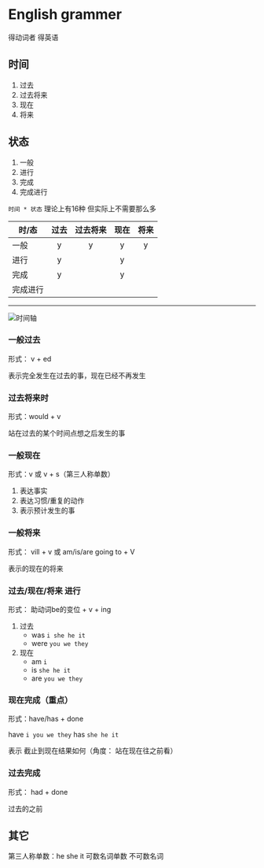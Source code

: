 # English grammer

得动词者 得英语

## 时间

1. 过去
2. 过去将来
3. 现在
4. 将来

## 状态

1. 一般
2. 进行
3. 完成
4. 完成进行

`时间 * 状态` 理论上有16种 但实际上不需要那么多

| 时/态 | 过去 | 过去将来 | 现在 | 将来 |
| -------- | :-------: | :-------: | :-------: | :-------: |
| 一般 | y | y | y | y |
| 进行 | y |   | y |  |
| 完成 | y |   | y |  |
| 完成进行 |  |  |  |  |

---

![时间轴](https://img.wangdongdong9264.xyz/english_tense.png)

### 一般过去

形式： v + ed

表示完全发生在过去的事，现在已经不再发生

### 过去将来时

形式：would + v

站在过去的某个时间点想之后发生的事

### 一般现在

形式：v 或 v + s（第三人称单数）

1. 表达事实
2. 表达习惯/重复的动作
3. 表示预计发生的事

### 一般将来

形式： vill + v 或 am/is/are going to + V

表示的现在的将来

### 过去/现在/将来 进行

形式： 助动词be的变位 + v + ing

1. 过去
    * was `i she he it`
    * were `you we they`
2. 现在
    * am `i`
    * is  `she he it`
    * are `you we they`

### 现在完成（重点）

形式：have/has + done

have `i you we they`
has `she he it`

表示 截止到现在结果如何（角度： 站在现在往之前看）

### 过去完成

形式： had + done

过去的之前

## 其它

第三人称单数：he she it 可数名词单数 不可数名词
